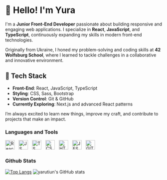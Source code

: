 # 👋 Hello! I'm Yura

I'm a **Junior Front-End Developer** passionate about building responsive and engaging web applications. I specialize in **React**, **JavaScript**, and **TypeScript**, continuously expanding my skills in modern front-end technologies.

Originally from Ukraine, I honed my problem-solving and coding skills at **42 Wolfsburg School**, where I learned to tackle challenges in a collaborative and innovative environment.

## 🔧 Tech Stack
- **Front-End**: React, JavaScript, TypeScript  
- **Styling**: CSS, Sass, Bootstrap  
- **Version Control**: Git & GitHub  
- **Currently Exploring**: Next.js and advanced React patterns

I’m always excited to learn new things, improve my craft, and contribute to projects that make an impact.

 
 ### Languages and Tools
 
 <img align="left" alt="React" width="30px" style="padding-right:10px;" src="https://camo.githubusercontent.com/34b891c76d258e4b0ee593443e5cbc2506cdbb7d3cd6bc0e4beffa87a9c1611b/68747470733a2f2f63646e2e6a7364656c6976722e6e65742f67682f64657669636f6e732f64657669636f6e2f69636f6e732f72656163742f72656163742d6f726967696e616c2e737667"/>
 <img align="left" alt="JS" width="30px" style="padding-right:10px;" src="https://www.freepnglogos.com/uploads/javascript/javascript-online-logo-for-website-0.png"/>
 <img align="left" alt="TS" width="30px" style="padding-right:10px;" src="https://upload.wikimedia.org/wikipedia/commons/thumb/4/4c/Typescript_logo_2020.svg/2048px-Typescript_logo_2020.svg.png"/>
 <img align="left" alt="CSS" width="30px" style="padding-right:10px;" src="https://upload.wikimedia.org/wikipedia/commons/thumb/6/62/CSS3_logo.svg/1200px-CSS3_logo.svg.png"/>
 <img align="left" alt="HTML5" width="30px" style="padding-right:10px;" src="https://cdn.jsdelivr.net/gh/devicons/devicon/icons/html5/html5-original.svg"/>
 <img align="left" alt="JEST" width="30px" style="padding-right:10px;" src="https://camo.githubusercontent.com/ee882c05b3a487e818e630cd9de916b1a8fd7c26b5e3d49a8b340fe8cb3c80ef/68747470733a2f2f63646e2e6a7364656c6976722e6e65742f67682f64657669636f6e732f64657669636f6e2f69636f6e732f6a6573742f6a6573742d706c61696e2e737667"/>
 <img align="left" alt="GIT" width="30px" style="padding-right:10px;" src="https://cdn.jsdelivr.net/gh/devicons/devicon/icons/git/git-original.svg"/>
 <br />
 
 #
 
 ### Github Stats
 [![Top Langs](https://github-readme-stats.vercel.app/api/top-langs/?username=yarutiun&locale=en&hide_title=false&layout=compact&theme=dracula&langs_count=6&hide=objective-c,makefile,cmake&)](https://github.com/yarutiun/github-readme-stats)
      ![yarutiun's GitHub stats](https://github-readme-stats.vercel.app/api?username=yarutiun&show_icons=true&theme=dracula&hide_title=true&hide_rank=false)
 
 
 #
 
 
